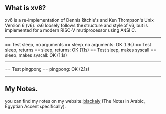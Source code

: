 ## What is xv6?
xv6 is a re-implementation of Dennis Ritchie's and Ken Thompson's Unix
Version 6 (v6).  xv6 loosely follows the structure and style of v6,
but is implemented for a modern RISC-V multiprocessor using ANSI C.

---

== Test sleep, no arguments == sleep, no arguments: OK (1.9s)
== Test sleep, returns == sleep, returns: OK (1.1s)
== Test sleep, makes syscall == sleep, makes syscall: OK (1.1s)

---

== Test pingpong == pingpong: OK (2.1s)

---

## My Notes. 
you can find my notes on my website: [blackaly](https://blackaly.github.io/) (The Notes in Arabic, Egyptian Accent specifically).
